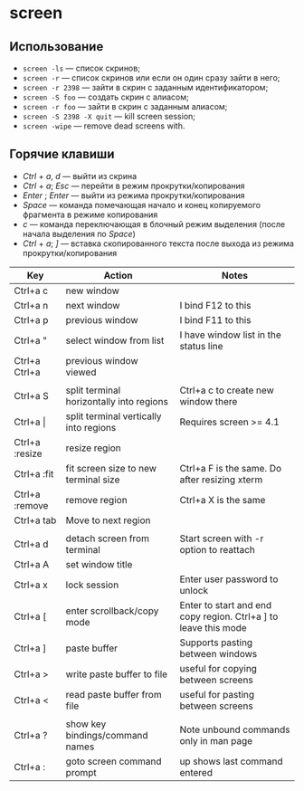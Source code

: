 # screen

## Использование

* `screen -ls` — список скринов;
* `screen -r` — список скринов или если он один сразу зайти в него;
* `screen -r 2398` — зайти в скрин с заданным идентификатором;
* `screen -S foo` — создать скрин с алиасом;
* `screen -r foo` — зайти в скрин с заданным алиасом;
* `screen -S 2398 -X quit` — kill screen session;
* `screen -wipe` — remove dead screens with.

## Горячие клавиши

* _Ctrl_ + _a_, _d_ — выйти из скрина
* _Ctrl_ + _a_; _Esc_ — перейти в режим прокрутки/копирования
* _Enter_ ; _Enter_ — выйти из режима прокрутки/копирования
* _Space_ — команда помечающая начало и конец копируемого фрагмента в режиме копирования
* _c_ — команда переключающая в блочный режим выделения (после начала выделения по _Space_)
* _Ctrl_ + _a_; _]_ — вставка скопированного текста после выхода из режима прокрутки/копирования

|Key|Action|Notes
|---|---|---
Ctrl+a c|new window| 
Ctrl+a n|next window|I bind F12 to this
Ctrl+a p|previous window|I bind F11 to this
Ctrl+a "|select window from list|I have window list in the status line
Ctrl+a Ctrl+a|previous window viewed| 
||
Ctrl+a S|split terminal horizontally into regions|Ctrl+a c to create new window there
Ctrl+a \||split terminal vertically into regions|Requires screen >= 4.1
Ctrl+a :resize|resize region| 
Ctrl+a :fit|fit screen size to new terminal size|Ctrl+a F is the same. Do after resizing xterm
Ctrl+a :remove|remove region|Ctrl+a X is the same
Ctrl+a tab|Move to next region| 
||
Ctrl+a d|detach screen from terminal|Start screen with -r option to reattach
Ctrl+a A|set window title| 
Ctrl+a x|lock session|Enter user password to unlock
Ctrl+a [|enter scrollback/copy mode|Enter to start and end copy region. Ctrl+a ] to leave this mode
Ctrl+a ]|paste buffer|Supports pasting between windows
Ctrl+a >|write paste buffer to file|useful for copying between screens
Ctrl+a <|read paste buffer from file|useful for pasting between screens
||
Ctrl+a ?|show key bindings/command names|Note unbound commands only in man page
Ctrl+a :|goto screen command prompt|up shows last command entered
